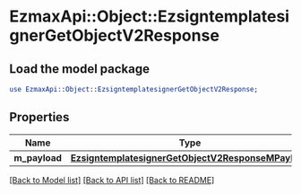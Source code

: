 # EzmaxApi::Object::EzsigntemplatesignerGetObjectV2Response

## Load the model package
```perl
use EzmaxApi::Object::EzsigntemplatesignerGetObjectV2Response;
```

## Properties
Name | Type | Description | Notes
------------ | ------------- | ------------- | -------------
**m_payload** | [**EzsigntemplatesignerGetObjectV2ResponseMPayload**](EzsigntemplatesignerGetObjectV2ResponseMPayload.md) |  | 

[[Back to Model list]](../README.md#documentation-for-models) [[Back to API list]](../README.md#documentation-for-api-endpoints) [[Back to README]](../README.md)


